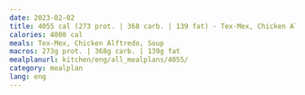 ```yaml
---
date: 2023-02-02
title: 4055 cal (273 prot. | 368 carb. | 139 fat) - Tex-Mex, Chicken Alftredo, Soup
calories: 4000 cal
meals: Tex-Mex, Chicken Alftredo, Soup
macros: 273g prot. | 368g carb. | 139g fat
mealplanurl: kitchen/eng/all_mealplans/4055/
category: mealplan
lang: eng
---
```

